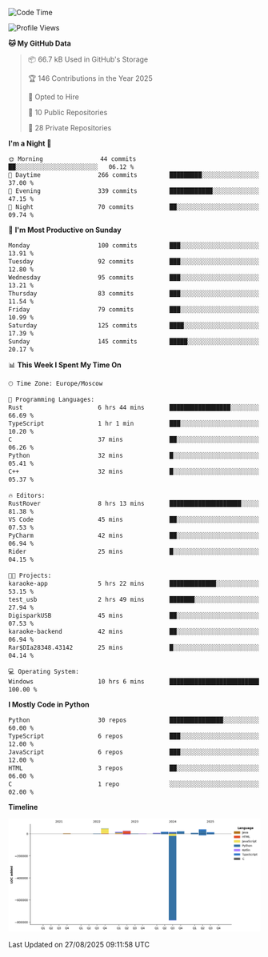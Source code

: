 <!--START_SECTION:waka-->
![Code Time](http://img.shields.io/badge/Code%20Time-806%20hrs%202%20mins-blue)

![Profile Views](http://img.shields.io/badge/Profile%20Views-0-blue)

**🐱 My GitHub Data** 

> 📦 66.7 kB Used in GitHub's Storage 
 > 
> 🏆 146 Contributions in the Year 2025
 > 
> 💼 Opted to Hire
 > 
> 📜 10 Public Repositories 
 > 
> 🔑 28 Private Repositories 
 > 
**I'm a Night 🦉** 

```text
🌞 Morning                44 commits          ██░░░░░░░░░░░░░░░░░░░░░░░   06.12 % 
🌆 Daytime                266 commits         █████████░░░░░░░░░░░░░░░░   37.00 % 
🌃 Evening                339 commits         ████████████░░░░░░░░░░░░░   47.15 % 
🌙 Night                  70 commits          ██░░░░░░░░░░░░░░░░░░░░░░░   09.74 % 
```
📅 **I'm Most Productive on Sunday** 

```text
Monday                   100 commits         ███░░░░░░░░░░░░░░░░░░░░░░   13.91 % 
Tuesday                  92 commits          ███░░░░░░░░░░░░░░░░░░░░░░   12.80 % 
Wednesday                95 commits          ███░░░░░░░░░░░░░░░░░░░░░░   13.21 % 
Thursday                 83 commits          ███░░░░░░░░░░░░░░░░░░░░░░   11.54 % 
Friday                   79 commits          ███░░░░░░░░░░░░░░░░░░░░░░   10.99 % 
Saturday                 125 commits         ████░░░░░░░░░░░░░░░░░░░░░   17.39 % 
Sunday                   145 commits         █████░░░░░░░░░░░░░░░░░░░░   20.17 % 
```


📊 **This Week I Spent My Time On** 

```text
🕑︎ Time Zone: Europe/Moscow

💬 Programming Languages: 
Rust                     6 hrs 44 mins       █████████████████░░░░░░░░   66.69 % 
TypeScript               1 hr 1 min          ███░░░░░░░░░░░░░░░░░░░░░░   10.20 % 
C                        37 mins             ██░░░░░░░░░░░░░░░░░░░░░░░   06.26 % 
Python                   32 mins             █░░░░░░░░░░░░░░░░░░░░░░░░   05.41 % 
C++                      32 mins             █░░░░░░░░░░░░░░░░░░░░░░░░   05.37 % 

🔥 Editors: 
RustRover                8 hrs 13 mins       ████████████████████░░░░░   81.38 % 
VS Code                  45 mins             ██░░░░░░░░░░░░░░░░░░░░░░░   07.53 % 
PyCharm                  42 mins             ██░░░░░░░░░░░░░░░░░░░░░░░   06.94 % 
Rider                    25 mins             █░░░░░░░░░░░░░░░░░░░░░░░░   04.15 % 

🐱‍💻 Projects: 
karaoke-app              5 hrs 22 mins       █████████████░░░░░░░░░░░░   53.15 % 
test_usb                 2 hrs 49 mins       ███████░░░░░░░░░░░░░░░░░░   27.94 % 
DigisparkUSB             45 mins             ██░░░░░░░░░░░░░░░░░░░░░░░   07.53 % 
karaoke-backend          42 mins             ██░░░░░░░░░░░░░░░░░░░░░░░   06.94 % 
Rar$DIa28348.43142       25 mins             █░░░░░░░░░░░░░░░░░░░░░░░░   04.14 % 

💻 Operating System: 
Windows                  10 hrs 6 mins       █████████████████████████   100.00 % 
```

**I Mostly Code in Python** 

```text
Python                   30 repos            ███████████████░░░░░░░░░░   60.00 % 
TypeScript               6 repos             ███░░░░░░░░░░░░░░░░░░░░░░   12.00 % 
JavaScript               6 repos             ███░░░░░░░░░░░░░░░░░░░░░░   12.00 % 
HTML                     3 repos             ██░░░░░░░░░░░░░░░░░░░░░░░   06.00 % 
C                        1 repo              ░░░░░░░░░░░░░░░░░░░░░░░░░   02.00 % 
```



**Timeline**

![Lines of Code chart](https://raw.githubusercontent.com/adlemx/adlemx/main/assets/bar_graph.png)


 Last Updated on 27/08/2025 09:11:58 UTC
<!--END_SECTION:waka-->
